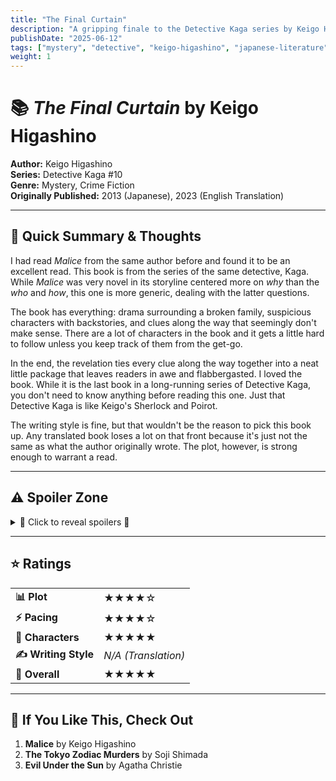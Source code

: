 ```yaml
---
title: "The Final Curtain"
description: "A gripping finale to the Detective Kaga series by Keigo Higashino, weaving family drama with intricate mystery."
publishDate: "2025-06-12"
tags: ["mystery", "detective", "keigo-higashino", "japanese-literature", "thriller", "crime"]
weight: 1
---
```


# 📚 *The Final Curtain* by Keigo Higashino

**Author:** Keigo Higashino  
**Series:** Detective Kaga #10  
**Genre:** Mystery, Crime Fiction  
**Originally Published:** 2013 (Japanese), 2023 (English Translation)

---

## 💭 Quick Summary & Thoughts

I had read *Malice* from the same author before and found it to be an excellent read. This book is from the series of the same detective, Kaga. While *Malice* was very novel in its storyline centered more on *why* than the *who* and *how*, this one is more generic, dealing with the latter questions.

The book has everything: drama surrounding a broken family, suspicious characters with backstories, and clues along the way that seemingly don't make sense. There are a lot of characters in the book and it gets a little hard to follow unless you keep track of them from the get-go.

In the end, the revelation ties every clue along the way together into a neat little package that leaves readers in awe and flabbergasted. I loved the book. While it is the last book in a long-running series of Detective Kaga, you don't need to know anything before reading this one. Just that Detective Kaga is like Keigo's Sherlock and Poirot.

The writing style is fine, but that wouldn't be the reason to pick this book up. Any translated book loses a lot on that front because it's just not the same as what the author originally wrote. The plot, however, is strong enough to warrant a read.

---

## ⚠️ Spoiler Zone

<div class="spoiler-section">
<details>
<summary class="spoiler-summary">🚨 Click to reveal spoilers 🚨</summary>

<div class="spoiler-content">

While most of the explanations in the book I can get behind, there are a couple of things that I found hard to digest. I find it quite implausible that somebody can recognize a person they haven't seen in decades so clearly as Michiko did. She would have only met them a handful of times even before, and to remember features of a person so clearly to recognize them in a crowd decades later, and with so much conviction that hearing *no* from that person doesn't dissuade you sounds very implausible.

The explanation in the book is a mole, and I for one don't buy it. Moles are not that uncommon, and if this specific mole was such an outright distinguishing feature, why would someone in Tadao Asai's shoes not get rid of it? I'm not talking about plastic surgery, that's going too far, but you can surely get it clipped off... Even if not that, you can grow facial hair (it would mask the mole, the mole is positioned below the left ear) and start keeping a bald hairstyle to look very different from what you did before.

Tadao already had murdered a person before after being recognized! Why would he not take precautions for that to not happen again? This is probably my biggest gripe with the book.

I had initially liked how the two cases were connected by a common mapping of months to bridges. I thought it would be a banger of a clue that I had no idea what to make of. This is the kind of stuff I love to read, stuff that is fresh and new. But I was disappointed by the explanation for that too. After Hiromi became famous and they decided to move their meetings to bridges, they still needed to contact each other to know *when* to meet...

It would have made sense if the meeting times were also on a schedule, but they weren't. If you're going to communicate with each other on a cell phone as to when to meet, you might as well decide on the location too on the phone. What is the mapping of month to bridge serving other than another clue for the police? Had the mapping not existed, the two cases (Michiko's murder, and Yuriko's death) wouldn't even have been connected together. Kaga wouldn't have picked up the case, the book wouldn't exist 😂

If we discount these two things, then everything else is very well explained. The book has got a nice pace to it once it picks up, but like I said before, there are *oh so many* characters. And then characters also using false names, so it is a lot to keep track of.

</div>
</details>
</div>

---

## ⭐ Ratings

<table class="rating-table">
<tr>
<td><strong>📊 Plot</strong></td>
<td><span class="star-rating"><span class="star">★</span><span class="star">★</span><span class="star">★</span><span class="star">★</span><span class="star empty">☆</span></span></td>
</tr>
<tr>
<td><strong>⚡ Pacing</strong></td>
<td><span class="star-rating"><span class="star">★</span><span class="star">★</span><span class="star">★</span><span class="star half">★</span><span class="star empty">☆</span></span></td>
</tr>
<tr>
<td><strong>👥 Characters</strong></td>
<td><span class="star-rating"><span class="star">★</span><span class="star">★</span><span class="star">★</span><span class="star">★</span><span class="star half">★</span></span></td>
</tr>
<tr>
<td><strong>✍️ Writing Style</strong></td>
<td><em>N/A (Translation)</em></td>
</tr>
<tr>
<td><strong>🎯 Overall</strong></td>
<td><span class="star-rating"><span class="star">★</span><span class="star">★</span><span class="star">★</span><span class="star">★</span><span class="star half">★</span></span></td>
</tr>
</table>

---

## 📖 If You Like This, Check Out

1. **Malice** by Keigo Higashino
2. **The Tokyo Zodiac Murders** by Soji Shimada
3. **Evil Under the Sun** by Agatha Christie

